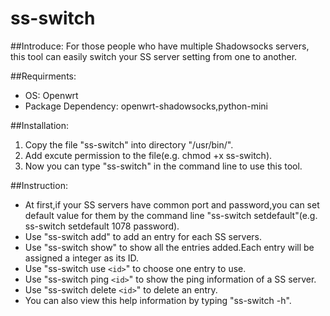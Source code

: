 # ss-switch

##Introduce:
For those people who have multiple Shadowsocks servers, this tool can easily switch your SS server setting from one to another.

##Requirments:
- OS: Openwrt
- Package Dependency: openwrt-shadowsocks,python-mini

##Installation:
1. Copy the file "ss-switch" into directory "/usr/bin/".
2. Add excute permission to the file(e.g. chmod +x ss-switch).
3. Now you can type "ss-switch" in the command line to use this tool.

##Instruction:
- At first,if your SS servers have common port and password,you can set default value for them by the command line "ss-switch setdefault"(e.g. ss-switch setdefault 1078 password).
- Use "ss-switch add" to add an entry for each SS servers.
- Use "ss-switch show" to show all the entries added.Each entry will be assigned a integer as its ID.
- Use "ss-switch use `<id>`" to choose one entry to use.
- Use "ss-switch ping `<id>`" to show the ping information of a SS server.
- Use "ss-switch delete `<id>`" to delete an entry.
- You can also view this help information by typing "ss-switch -h".

